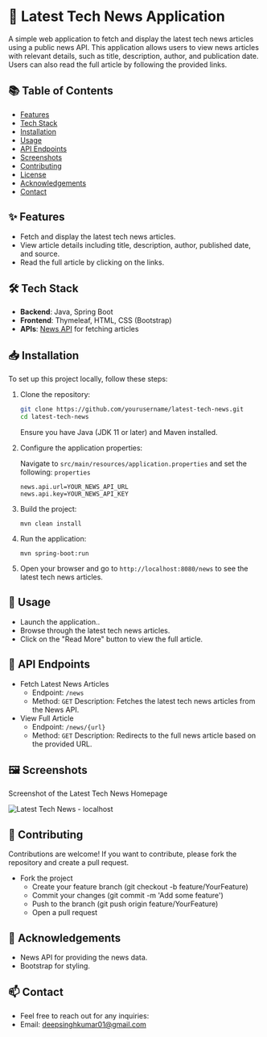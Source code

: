 # 📰 Latest Tech News Application

A simple web application to fetch and display the latest tech news articles using a public news API. This application allows users to view news articles with relevant details, such as title, description, author, and publication date. Users can also read the full article by following the provided links.

## 📚 Table of Contents

- [Features](#features)
- [Tech Stack](#tech-stack)
- [Installation](#installation)
- [Usage](#usage)
- [API Endpoints](#api-endpoints)
- [Screenshots](#screenshots)
- [Contributing](#contributing)
- [License](#license)
- [Acknowledgements](#acknowledgements)
- [Contact](#contact)

## ✨ Features

- Fetch and display the latest tech news articles.
- View article details including title, description, author, published date, and source.
- Read the full article by clicking on the links.

## 🛠 Tech Stack

- **Backend**: Java, Spring Boot
- **Frontend**: Thymeleaf, HTML, CSS (Bootstrap)
- **APIs**: [News API](https://newsapi.org/) for fetching articles

## 📥 Installation

To set up this project locally, follow these steps:

1. Clone the repository:
   ```bash
   git clone https://github.com/yourusername/latest-tech-news.git
   cd latest-tech-news
   ```
   Ensure you have Java (JDK 11 or later) and Maven installed.

2. Configure the application properties:

    Navigate to `src/main/resources/application.properties` and set the following:
   `properties`
    ```
    news.api.url=YOUR_NEWS_API_URL
    news.api.key=YOUR_NEWS_API_KEY
    ```
4. Build the project:
    ```
    mvn clean install
    ```
5. Run the application:
    ```
    mvn spring-boot:run
    ```
6. Open your browser and go to `http://localhost:8080/news` to see the latest tech news articles.

## 🚀 Usage
  - Launch the application..
  - Browse through the latest tech news articles.
  - Click on the "Read More" button to view the full article.
## 📡 API Endpoints
  - Fetch Latest News Articles
    - Endpoint: `/news`
    - Method: `GET`
      Description: Fetches the latest tech news articles from the News API.
  - View Full Article
    - Endpoint: `/news/{url}`
    - Method: `GET`
      Description: Redirects to the full news article based on the provided URL.
## 🖼️ Screenshots
  Screenshot of the Latest Tech News Homepage
    
  ![Latest Tech News - localhost](https://github.com/user-attachments/assets/8270a7ac-ed80-4135-bf5f-13acd81009b4)

## 🤝 Contributing
  Contributions are welcome! If you want to contribute, please fork the repository and create a pull request.

 - Fork the project
    - Create your feature branch (git checkout -b feature/YourFeature)
    - Commit your changes (git commit -m 'Add some feature')
    - Push to the branch (git push origin feature/YourFeature)
    - Open a pull request

## 🙏 Acknowledgements
  - News API for providing the news data.
  - Bootstrap for styling.
## 📫 Contact
  - Feel free to reach out for any inquiries:
  - Email: deepsinghkumar01@gmail.com
